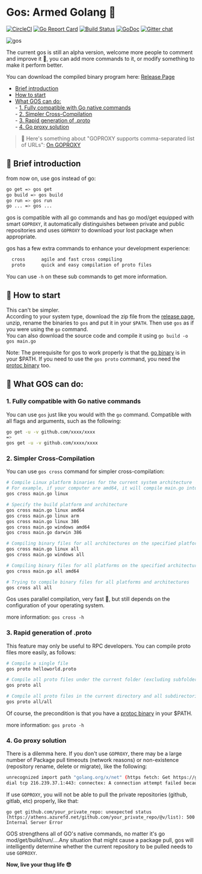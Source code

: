 # Gos: Armed Golang 💪
[![CircleCI](https://circleci.com/gh/storyicon/gos/tree/master.svg?style=svg)](https://circleci.com/gh/storyicon/gos/tree/master) [![Go Report Card](https://goreportcard.com/badge/github.com/storyicon/gos)](https://goreportcard.com/report/github.com/storyicon/gos)  [![Build Status](https://travis-ci.org/storyicon/gos.svg?branch=master)](https://travis-ci.org/storyicon/gos) [![GoDoc](https://godoc.org/github.com/storyicon/gos?status.svg)](https://godoc.org/github.com/storyicon/gos) [![Gitter chat](https://badges.gitter.im/gitterHQ/gitter.png)](https://gitter.im/storyicon/Lobby)

![gos](https://raw.githubusercontent.com/storyicon/gos/master/docs/screenshot/gos.png)

The current gos is still an alpha version, welcome more people to comment and improve it 🍓, you can add more commands to it, or modify something to make it perform better.

You can download the compiled binary program here: [Release Page](https://github.com/storyicon/gos/releases/)

  - [Brief introduction](#brief-introduction)
  - [How to start](#how-to-start)
  - [What GOS can do:](#what-gos-can-do)           
          - [1. Fully compatible with Go native commands](#1-fully-compatible-with-go-native-commands)           
          - [2. Simpler Cross-Compilation](#2-simpler-cross-compilation)           
          - [3. Rapid generation of .proto](#3-rapid-generation-of-proto)           
          - [4. Go proxy solution](#4-go-proxy-solution)           

> 🌷 Here's something about "GOPROXY supports comma-separated list of URLs": [On GOPROXY](https://github.com/storyicon/gos/blob/master/docs/on-goproxy.md)


## 🦄 Brief introduction

from now on, use gos instead of go:

```bash
go get => gos get
go build => gos build
go run => gos run
go ... => gos ...
```

gos is compatible with all go commands and has go mod/get equipped with smart `GOPROXY`, 
it automatically distinguishes between private and public repositories 
and uses `GOPROXY` to download your lost package when appropriate.

gos has a few extra commands to enhance your development experience:

```bash
  cross      agile and fast cross compiling
  proto      quick and easy compilation of proto files
```

You can use `-h` on these sub commands to get more information.              

## 🐋 How to start

This can't be simpler.              
According to your system type, download the zip file from the [release page](https://github.com/storyicon/gos/releases/), unzip, rename the binaries to `gos` and put it in your `$PATH`. Then use `gos` as if you were using the `go` command.               
You can also download the source code and compile it using `go build -o gos main.go`                

Note: The prerequisite for gos to work properly is that the [go binary](https://golang.org/dl/) is in your $PATH. If you need to use the `gos proto` command, you need the [protoc binary](https://github.com/protocolbuffers/protobuf/releases) too.              

## :tangerine: What GOS can do: 

### 1. Fully compatible with Go native commands 

You can use `gos` just like you would with the `go` command. Compatible with all flags and arguments, such as the following:

```bash
go get -u -v github.com/xxxx/xxxx
=>
gos get -u -v github.com/xxxx/xxxx
```

### 2. Simpler Cross-Compilation

You can use `gos cross` command for simpler cross-compilation:

```bash
# Compile Linux platform binaries for the current system architecture
# For example, if your computer are amd64, it will compile main.go into the binary of linux/amd64 architecture.
gos cross main.go linux

# Specify the build platform and architecture
gos cross main.go linux amd64
gos cross main.go linux arm
gos cross main.go linux 386
gos cross main.go windows amd64
gos cross main.go darwin 386

# Compiling binary files for all architectures on the specified platform
gos cross main.go linux all
gos cross main.go windows all

# Compiling binary files for all platforms on the specified architecture
gos cross main.go all amd64

# Trying to compile binary files for all platforms and architectures
gos cross all all
```

Gos uses parallel compilation, very fast 🚀, but still depends on the configuration of your operating system.

more information: `gos cross -h`

### 3. Rapid generation of .proto

This feature may only be useful to RPC developers. You can compile proto files more easily, as follows:

```bash
# Compile a single file
gos proto helloworld.proto

# Compile all proto files under the current folder (excluding subfolders)
gos proto all

# Compile all proto files in the current directory and all subdirectories
gos proto all/all
```

Of course, the precondition is that you have a [protoc binary](https://github.com/protocolbuffers/protobuf/releases) in your $PATH.

more information: `gos proto -h`

### 4. Go proxy solution

There is a dilemma here. If you don't use `GOPROXY`, there may be a large number of Package pull timeouts (network reasons) or non-existence (repository rename, delete or migrate), like the following:
```bash
unrecognized import path "golang.org/x/net" (https fetch: Get https://golang.org/x/net?go-get=1: 
dial tcp 216.239.37.1:443: connectex: A connection attempt failed because the connected party did not properly respond after a period of time, or established connection failed because connected host has failed to respond.)
```

If use `GOPROXY`, you will not be able to pull the private repositories (github, gitlab, etc) properly, like that:
```
go get github.com/your_private_repo: unexpected status (https://athens.azurefd.net/github.com/your_private_repo/@v/list): 500 Internal Server Error
```

GOS strengthens all of GO's native commands, no matter it's go mod/get/build/run/....Any situation that might cause a package pull, gos will intelligently determine whether the current repository to be pulled needs to use `GOPROXY`.


**Now, live your thug life 😎**
